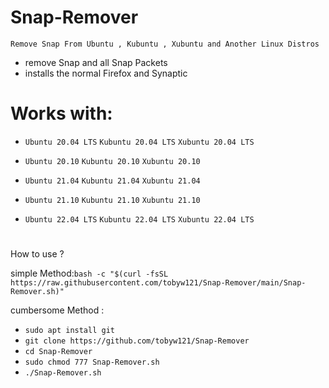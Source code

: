 # Snap-Remover
`Remove Snap From Ubuntu , Kubuntu , Xubuntu and Another Linux Distros`
* remove Snap and all Snap Packets
* installs the normal Firefox and Synaptic

# Works with:

* `Ubuntu 20.04 LTS` `Kubuntu 20.04 LTS`  `Xubuntu 20.04 LTS`
* `Ubuntu 20.10`     `Kubuntu 20.10`      `Xubuntu 20.10 `
* `Ubuntu 21.04`     `Kubuntu 21.04`      `Xubuntu 21.04 `
* `Ubuntu 21.10`     `Kubuntu 21.10`      `Xubuntu 21.10 `

* `Ubuntu 22.04 LTS` `Kubuntu 22.04 LTS` `Xubuntu 22.04 LTS`
#
 How to use ?
 
 simple Method:```bash -c "$(curl -fsSL https://raw.githubusercontent.com/tobyw121/Snap-Remover/main/Snap-Remover.sh)"```
 

 cumbersome Method :

* `sudo apt install git`
* `git clone https://github.com/tobyw121/Snap-Remover`
* `cd Snap-Remover`
* `sudo chmod 777 Snap-Remover.sh`
* `./Snap-Remover.sh`
#
